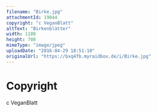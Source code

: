 ```yaml
---
filename: "Birke.jpg"
attachmentId: 19044
copyright: "c VeganBlatt"
altText: "Birkenblätter"
width: 1180
height: 708
mimeType: "image/jpeg"
uploadDate: "2016-04-29 18:51:10"
originalUrl: "https://bxq4fb.myraidbox.de/i/Birke.jpg"
---
```


# Copyright

c VeganBlatt
